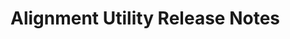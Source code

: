 <!-- Release notes authoring guidelines: http://keepachangelog.com/ -->

# Alignment Utility Release Notes

<!-- ## [Unreleased] -->

<!-- ## [VERSION] -->
